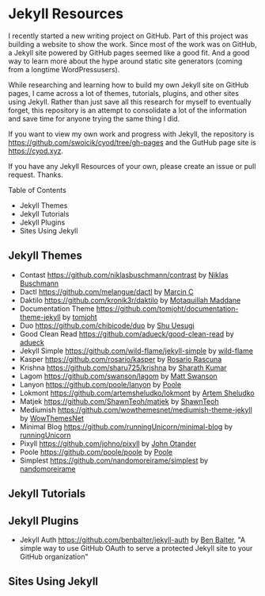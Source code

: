 # Jekyll Resources
I recently started a new writing project on GitHub. Part of this project was building a website to show the work. Since most of the work was on GitHub, a Jekyll site powered by GitHub pages seemed like a good fit. And a good way to learn more about the hype around static site generators (coming from a longtime WordPressusers). 

While researching and learning how to build my own Jekyll site on GitHub pages, I came across a lot of themes, tutorials, plugins, and other sites using Jekyll. Rather than just save all this research for myself to eventually forget, this repository is an attempt to consolidate a lot of the information and save time for anyone trying the same thing I did. 

If you want to view my own work and progress with Jekyll, the repository is https://github.com/swoicik/cyod/tree/gh-pages and the GutHub page site is https://cyod.xyz. 

If you have any Jekyll Resources of your own, please create an issue or pull request. Thanks. 

Table of Contents
- Jekyll Themes
- Jekyll Tutorials
- Jekyll Plugins
- Sites Using Jekyll

## Jekyll Themes
- Contast https://github.com/niklasbuschmann/contrast by [Niklas Buschmann](https://github.com/niklasbuschmann)
- Dactl https://github.com/melangue/dactl by [Marcin C](https://github.com/melangue)
- Daktilo https://github.com/kronik3r/daktilo by [Motaquillah Maddane](https://github.com/kronik3r)
- Documentation Theme https://github.com/tomjoht/documentation-theme-jekyll by [tomjoht](https://github.com/tomjoht)
- Duo https://github.com/chibicode/duo by [Shu Uesugi](https://github.com/chibicode)
- Good Clean Read https://github.com/adueck/good-clean-read by [adueck](https://github.com/adueck)
- Jekyll Simple https://github.com/wild-flame/jekyll-simple by [wild-flame](https://github.com/wild-flame)
- Kasper https://github.com/rosario/kasper by [Rosario Rascuna](https://github.com/rosario)
- Krishna https://github.com/sharu725/krishna by [Sharath Kumar](https://github.com/sharu725)
- Lagom https://github.com/swanson/lagom by [Matt Swanson](https://github.com/swanson)
- Lanyon https://github.com/poole/lanyon by [Poole](https://github.com/poole)
- Lokmont https://github.com/artemsheludko/lokmont by [Artem Sheludko](https://github.com/artemsheludko)
- Matjek https://github.com/ShawnTeoh/matjek by [ShawnTeoh](https://github.com/ShawnTeoh)
- Mediumish https://github.com/wowthemesnet/mediumish-theme-jekyll by [WowThemesNet](https://github.com/wowthemesnet)
- Minimal Blog https://github.com/runningUnicorn/minimal-blog by [runningUnicorn](https://github.com/runningUnicorn)
- Pixyll https://github.com/johno/pixyll by [John Otander](https://github.com/johno)
- Poole https://github.com/poole/poole by [Poole](https://github.com/poole)
- Simplest https://github.com/nandomoreirame/simplest by [nandomoreirame](https://github.com/nandomoreirame)

## Jekyll Tutorials

## Jekyll Plugins 
- Jekyll Auth https://github.com/benbalter/jekyll-auth by [Ben Balter](https://github.com/benbalter), "A simple way to use GitHub OAuth to serve a protected Jekyll site to your GitHub organization"

## Sites Using Jekyll
